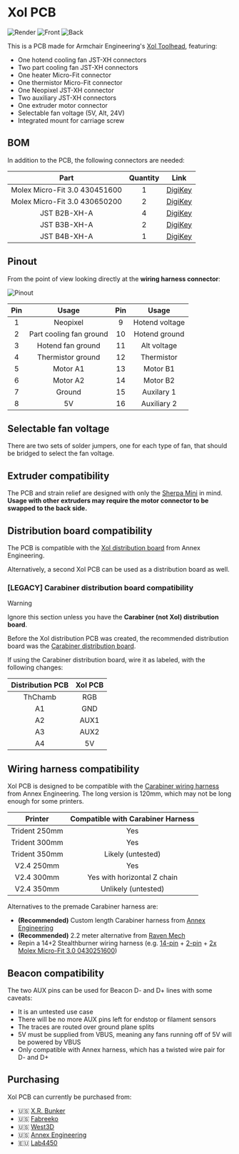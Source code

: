 # Xol PCB

![Render](Images/Render.png)
![Front](Images/Front.png)
![Back](Images/Back.png)

This is a PCB made for Armchair Engineering's [Xol Toolhead](https://github.com/Armchair-Engineering/Xol-Toolhead), featuring:
* One hotend cooling fan JST-XH connectors
* Two part cooling  fan JST-XH connectors
* One heater Micro-Fit connector
* One thermistor Micro-Fit connector
* One Neopixel JST-XH connector
* Two auxiliary JST-XH connectors
* One extruder motor connector
* Selectable fan voltage (5V, Alt, 24V)
* Integrated mount for carriage screw

## BOM

In addition to the PCB, the following connectors are needed:

| Part | Quantity | Link |
|:-:|:-:|:-:|
| Molex Micro-Fit 3.0 430451600 | 1 | [DigiKey](https://www.digikey.com/en/products/detail/molex/0430451600/531424) |
| Molex Micro-Fit 3.0 430650200 | 2 | [DigiKey](https://www.digikey.com/en/products/detail/molex/0436500200/268989) |
| JST B2B-XH-A | 4 | [DigiKey](https://www.digikey.com/en/products/detail/jst-sales-america-inc./B2B-XH-A(LF)(SN)/1651045) |
| JST B3B-XH-A | 2 | [DigiKey](https://www.digikey.com/en/products/detail/jst-sales-america-inc./B3B-XH-A/1651046) |
| JST B4B-XH-A | 1 | [DigiKey](https://www.digikey.com/en/products/detail/jst-sales-america-inc./B4B-XH-A(LF)(SN)/1651047) |

## Pinout

From the point of view looking directly at the **wiring harness connector**:

![Pinout](Images/Pinout.png)

| Pin | Usage | Pin | Usage |
|:-:|:-:|:-:|:-:|
| 1 | Neopixel | 9 | Hotend voltage |
| 2 | Part cooling fan ground | 10 | Hotend ground |
| 3 | Hotend fan ground | 11 | Alt voltage |
| 4 | Thermistor ground | 12 | Thermistor |
| 5 | Motor A1 | 13 | Motor B1 |
| 6 | Motor A2 | 14 | Motor B2 |
| 7 | Ground | 15 | Auxilary 1 |
| 8 | 5V | 16 | Auxiliary 2 |

## Selectable fan voltage

There are two sets of solder jumpers, one for each type of fan, that should be bridged to select the fan voltage.

## Extruder compatibility
The PCB and strain relief are designed with only the [Sherpa Mini](https://github.com/Annex-Engineering/Sherpa_Mini-Extruder) in mind. **Usage with other extruders may require the motor connector to be swapped to the back side.**

## Distribution board compatibility
The PCB is compatible with the [Xol distribution board](https://store.annex.engineering/collections/pcbs/products/carabiner-distribution-board-for-xol-toolhead) from Annex Engineering.

Alternatively, a second Xol PCB can be used as a distribution board as well.

### [LEGACY] Carabiner distribution board compatibility

> [!WARNING]
> Ignore this section unless you have the **Carabiner (not Xol) distribution board**.

Before the Xol distribution PCB was created, the recommended distribution board was the [Carabiner distribution board](https://github.com/Annex-Engineering/Annex_Engineering_PCBs/tree/master/carabiner-series-toolboard/carabiner-distributor).

If using the Carabiner distribution board, wire it as labeled, with the following changes:

| Distribution PCB | Xol PCB |
|:-:|:-:|
| ThChamb | RGB |
| A1| GND |
| A2 | AUX1 |
| A3 | AUX2 |
| A4 | 5V |

## Wiring harness compatibility

Xol PCB is designed to be compatible with the [Carabiner wiring harness](https://store.annex.engineering/products/carabiner-wiring-harness) from Annex Engineering. The long version is 120mm, which may not be long enough for some printers.

| Printer | Compatible with Carabiner Harness |
|:-:|:-:|
| Trident 250mm | Yes |
| Trident 300mm | Yes |
| Trident 350mm | Likely (untested) |
| V2.4 250mm | Yes |
| V2.4 300mm | Yes with horizontal Z chain |
| V2.4 350mm | Unlikely (untested) |

Alternatives to the premade Carabiner harness are:

* **(Recommended)** Custom length Carabiner harness from [Annex Engineering](https://store.annex.engineering/collections/pcbs/products/carabiner-wiring-harness-custom-length-kit)
* **(Recommended)** 2.2 meter alternative from [Raven Mech](https://www.ravenmech.com/products/carabiner-pinned-cable-harness)
* Repin a 14+2 Stealthburner wiring harness (e.g. [14-pin](https://www.fabreeko.com/products/ldo-v2-4-or-trident-ptfe-toolhead-cable-1-9m-350mm-sized-build?variant=43114275537151) + [2-pin](https://kb-3d.com/store/printer-specific-harnesses/474-linneo-led-extension-harness-voron-stealth-burner-1642910819052.html) + [2x Molex Micro-Fit 3.0 0430251600](https://www.digikey.com/en/products/detail/molex/0430251600/531406?utm_adgroup=&utm_source=google&utm_medium=cpc&utm_campaign=PMax%20Supplier_Focus%20Supplier&utm_term=&utm_content=&gclid=EAIaIQobChMIsoGBzZrzgAMVJzmtBh1heQdKEAQYASABEgKG5PD_BwE))

## Beacon compatibility

The two AUX pins can be used for Beacon D- and D+ lines with some caveats:
* It is an untested use case
* There will be no more AUX pins left for endstop or filament sensors
* The traces are routed over ground plane splits
* 5V must be supplied from VBUS, meaning any fans running off of 5V will be powered by VBUS
* Only compatible with Annex harness, which has a twisted wire pair for D- and D+

## Purchasing

Xol PCB can currently be purchased from:

* :us: [X.R. Bunker](https://xrbunker.works/products/xol-toolhead-board-ruiqimao)
* :us: [Fabreeko](https://www.fabreeko.com/products/xol-toolhead-board-by-ruiqimao)
* :us: [West3D](https://west3d.com/products/xol-toolhead-pcb)
* :us: [Annex Engineering](https://store.annex.engineering/products/xol-toolhead-pcb)
* :eu: [Lab4450](https://lab4450.com/product/xol-toolhead-board)
